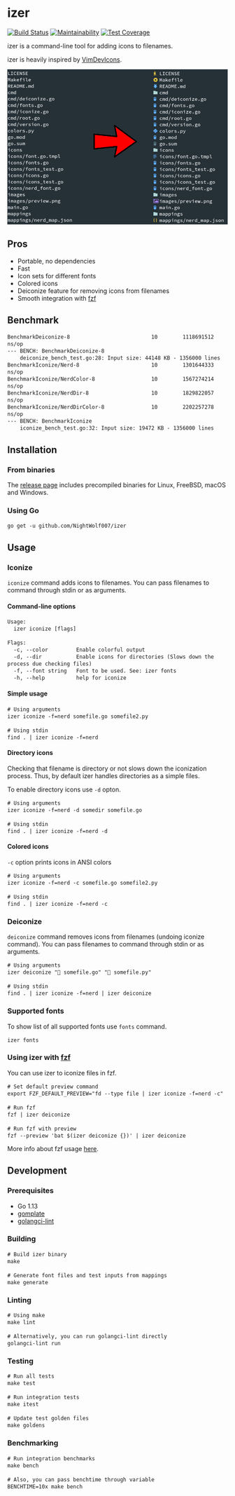 # izer

[![Build Status](https://travis-ci.org/NightWolf007/izer.svg?branch=master)](https://travis-ci.org/NightWolf007/izer)
[![Maintainability](https://api.codeclimate.com/v1/badges/6f197320725e4dacb0d5/maintainability)](https://codeclimate.com/github/NightWolf007/izer/maintainability)
[![Test Coverage](https://api.codeclimate.com/v1/badges/6f197320725e4dacb0d5/test_coverage)](https://codeclimate.com/github/NightWolf007/izer/test_coverage)

izer is a command-line tool for adding icons to filenames.

izer is heavily inspired by [VimDevIcons](https://github.com/ryanoasis/vim-devicons).

<img src="images/preview.png" width=700>

## Pros

- Portable, no dependencies
- Fast
- Icon sets for different fonts
- Colored icons
- Deiconize feature for removing icons from filenames
- Smooth integration with [fzf](https://github.com/junegunn/fzf)

## Benchmark

```shell
BenchmarkDeiconize-8                          10        1118691512 ns/op
--- BENCH: BenchmarkDeiconize-8
    deiconize_bench_test.go:28: Input size: 44148 KB - 1356000 lines
BenchmarkIconize/Nerd-8                       10        1301644333 ns/op
BenchmarkIconize/NerdColor-8                  10        1567274214 ns/op
BenchmarkIconize/NerdDir-8                    10        1829822057 ns/op
BenchmarkIconize/NerdDirColor-8               10        2202257278 ns/op
--- BENCH: BenchmarkIconize
    iconize_bench_test.go:32: Input size: 19472 KB - 1356000 lines
```

## Installation

### From binaries

The [release page](https://github.com/NightWolf007/izer/releases) includes
precompiled binaries for Linux, FreeBSD, macOS and Windows.

### Using Go

```shell
go get -u github.com/NightWolf007/izer
```

## Usage

### Iconize

`iconize` command adds icons to filenames.
You can pass filenames to command through stdin or as arguments.

#### Command-line options

```shell
Usage:
  izer iconize [flags]

Flags:
  -c, --color         Enable colorful output
  -d, --dir           Enable icons for directories (Slows down the process due checking files)
  -f, --font string   Font to be used. See: izer fonts
  -h, --help          help for iconize
```

#### Simple usage

```shell
# Using arguments
izer iconize -f=nerd somefile.go somefile2.py

# Using stdin
find . | izer iconize -f=nerd
```

#### Directory icons

Checking that filename is directory or not slows down the iconization process.
Thus, by default izer handles directories as a simple files.

To enable directory icons use `-d` opton.

```shell
# Using arguments
izer iconize -f=nerd -d somedir somefile.go

# Using stdin
find . | izer iconize -f=nerd -d
```

#### Colored icons

`-c` option prints icons in ANSI colors

```shell
# Using arguments
izer iconize -f=nerd -c somefile.go somefile2.py

# Using stdin
find . | izer iconize -f=nerd -c
```

### Deiconize

`deiconize` command removes icons from filenames (undoing iconize command).
You can pass filenames to command through stdin or as arguments.

```shell
# Using arguments
izer deiconize " somefile.go" " somefile.py"

# Using stdin
find . | izer iconize -f=nerd | izer deiconize
```

### Supported fonts

To show list of all supported fonts use `fonts` command.

```shell
izer fonts
```

### Using izer with [fzf](https://github.com/junegunn/fzf)

You can use izer to iconize files in fzf.

```shell
# Set default preview command
export FZF_DEFAULT_PREVIEW="fd --type file | izer iconize -f=nerd -c"

# Run fzf
fzf | izer deiconize

# Run fzf with preview
fzf --preview 'bat $(izer deiconize {})' | izer deiconize
```

More info about fzf usage [here](https://github.com/junegunn/fzf#usage).

## Development

### Prerequisites

- Go 1.13
- [gomplate](https://github.com/hairyhenderson/gomplate)
- [golangci-lint](https://github.com/golangci/golangci-lint)

### Building

```shell
# Build izer binary
make

# Generate font files and test inputs from mappings
make generate
```

### Linting

```shell
# Using make
make lint

# Alternatively, you can run golangci-lint directly
golangci-lint run
```

### Testing

```shell
# Run all tests
make test

# Run integration tests
make itest

# Update test golden files
make goldens
```

### Benchmarking

```shell
# Run integration benchmarks
make bench

# Also, you can pass benchtime through variable
BENCHTIME=10x make bench
```

